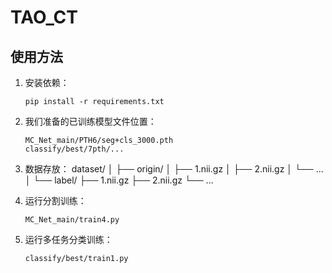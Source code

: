 # TAO_CT
## 使用方法
1. 安装依赖：
    ```
    pip install -r requirements.txt
    ```
2. 我们准备的已训练模型文件位置：
    ```
    MC_Net_main/PTH6/seg+cls_3000.pth
    classify/best/7pth/...
    ```
3. 数据存放：
dataset/
│
├── origin/
│   ├── 1.nii.gz
│   ├── 2.nii.gz
│   └── ...
│
└── label/
    ├── 1.nii.gz
    ├── 2.nii.gz
    └── ...
   
4. 运行分割训练：
    ```
    MC_Net_main/train4.py
    ```
5. 运行多任务分类训练：
    ```
    classify/best/train1.py
    ```

